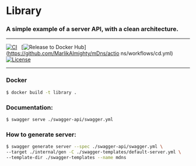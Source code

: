 # Library

### A simple example of a server API, with a clean architecture.

***

[![CI](https://github.com/MarlikAlmighty/mDns/actions/workflows/ci.yml/badge.svg?branch=master)](https://github.com/MarlikAlmighty/mDns/actions/workflows/ci.yml) &nbsp;
[![Release to Docker Hub](https://github.com/MarlikAlmighty/mDns/actions/workflows/cd.yml/badge.svg?branch=master)](https://github.com/MarlikAlmighty/mDns/actio
ns/workflows/cd.yml) &nbsp;
[![License](https://img.shields.io/badge/License-MIT%201.0-orange.svg)](https://github.com/MarlikAlmighty/mDns/blob/master/LICENSE) &nbsp; 

***

### Docker
```sh
$ docker build -t library .
```

### Documentation: 
```sh
$ swagger serve ./swagger-api/swagger.yml
```

### How to generate server:
```sh
$ swagger generate server --spec ./swagger-api/swagger.yml \ 
--target ./internal/gen -C ./swagger-templates/default-server.yml \
--template-dir ./swagger-templates --name mdns
```